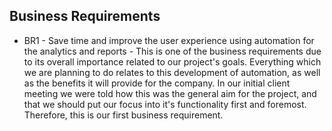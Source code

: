 ## Business Requirements
- BR1 - Save time and improve the user experience using automation for the analytics and reports - This is one of the business requirements due to its overall importance related to our project's goals. Everything which we are planning to do relates to this development of automation, as well as the benefits it will provide for the company. In our initial client meeting we were told how this was the general aim for the project, and that we should put our focus into it's functionality first and foremost. Therefore, this is our first business requirement.